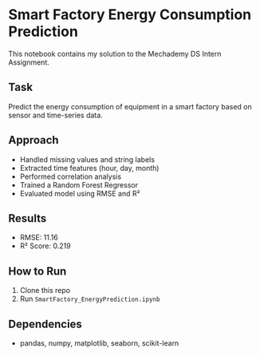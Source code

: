 # Smart Factory Energy Consumption Prediction

This notebook contains my solution to the Mechademy DS Intern Assignment.

## Task
Predict the energy consumption of equipment in a smart factory based on sensor and time-series data.

## Approach
- Handled missing values and string labels
- Extracted time features (hour, day, month)
- Performed correlation analysis
- Trained a Random Forest Regressor
- Evaluated model using RMSE and R²

## Results
- RMSE: 11.16
- R² Score: 0.219

## How to Run
1. Clone this repo
2. Run `SmartFactory_EnergyPrediction.ipynb`

## Dependencies
- pandas, numpy, matplotlib, seaborn, scikit-learn
